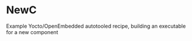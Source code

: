 NewC
==========

Example Yocto/OpenEmbedded autotooled recipe, building an executable for a new component

